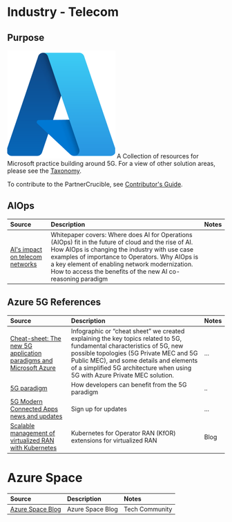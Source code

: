 # Industry - Telecom

## Purpose

![Azure Infrastructure](./Library/Azure-Logo.png)
A Collection of resources for Microsoft practice building around 5G. For a view of other solution areas, please see the [Taxonomy](./Taxonomy).

To contribute to the PartnerCrucible, see [Contributor's Guide](ContributorsGuide).

## AIOps

Source | Description | Notes
:----- | :---------- | :-----
[AI's impact on telecom networks](https://smtgis.powerappsportals.com/AIOpsforTelecom/) | Whitepaper covers: Where does AI for Operations (AIOps) fit in the future of cloud and the rise of AI. How AIOps is changing the industry with use case examples of importance to Operators. Why AIOps is a key element of enabling network modernization. How to access the benefits of the new AI co-reasoning paradigm | 

## Azure 5G References

Source | Description | Notes
:----- | :---------- | :-----
[Cheat-sheet: The new 5G application paradigms and Microsoft Azure](https://techcommunity.microsoft.com/gxcuf89792/attachments/gxcuf89792/AzureDevCommunityBlog/868.2/1/Cheat%20Sheet%20Infographic_11x17_v2.pdf) | Infographic or “cheat sheet” we created explaining the key topics related to 5G, fundamental characteristics of 5G, new possible topologies (5G Private MEC and 5G Public MEC), and some details and elements of a simplified 5G architecture when using 5G with Azure Private MEC solution. | ...
[5G paradigm](https://aka.ms/New5GParadigm)|How developers can benefit from the 5G paradigm|..
[5G Modern Connected Apps news and updates](https://aka.ms/ModernConnectedApps)| Sign up for updates| ...
[Scalable management of virtualized RAN with Kubernetes](https://azure.microsoft.com/en-us/blog/scalable-management-of-virtualized-ran-with-kubernetes/) | Kubernetes for Operator RAN (KfOR) extensions for virtualized RAN| Blog

# Azure Space

Source | Description | Notes
:----- | :---------- | :-----
[Azure Space Blog](https://techcommunity.microsoft.com/t5/azure-space-blog/bg-p/AzureSpaceBlog) | Azure Space Blog | Tech Community